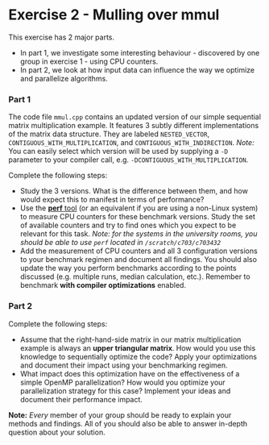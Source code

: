 # Exercise 2 - Mulling over mmul

This exercise has 2 major parts. 
- In part 1, we investigate some interesting behaviour - discovered by one group in exercise 1 - using CPU counters.
- In part 2, we look at how input data can influence the way we optimize and parallelize algorithms.

### Part 1

The code file `mmul.cpp` contains an updated version of our simple sequential matrix multiplication example.
It features 3 subtly different implementations of the matrix data structure. They are labeled `NESTED_VECTOR`, `CONTIGUOUS_WITH_MULTIPLICATION`, and `CONTIGUOUS_WITH_INDIRECTION`.
*Note:* You can easily select which version will be used by supplying a `-D` parameter to your compiler call, e.g. `-DCONTIGUOUS_WITH_MULTIPLICATION`.

Complete the following steps:
 - Study the 3 versions. What is the difference between them, and how would expect this to manifest in terms of performance?
 - Use the [**perf** tool](http://www.brendangregg.com/perf.html) (or an equivalent if you are using a non-Linux system) to measure CPU counters for these benchmark versions. Study the set of available counters and try to find ones which you expect to be relevant for this task. *Note: for the systems in the university rooms, you should be able to use `perf` located in `/scratch/c703/c703432`*
 - Add the measurement of CPU counters and all 3 configuration versions to your benchmark regimen and document all findings. You should also update the way you perform benchmarks according to the points discussed (e.g. multiple runs, median calculation, etc.). Remember to benchmark **with compiler optimizations** enabled.

### Part 2

Complete the following steps:
- Assume that the right-hand-side matrix in our matrix multiplication example is always an **upper triangular matrix**. How would you use this knowledge to sequentially optimize the code? Apply your optimizations and document their impact using your benchmarking regimen.
- What impact does this optimization have on the effectiveness of a simple OpenMP parallelization? How would you optimize your parallelization strategy for this case? Implement your ideas and document their performance impact.


**Note:**
*Every* member of your group should be ready to explain your methods and findings. All of you should also be able to answer in-depth question about your solution.




